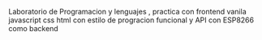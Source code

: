 Laboratorio de Programacion y lenguajes , practica con frontend vanila javascript css html con estilo de progracion funcional y API con ESP8266 como backend

